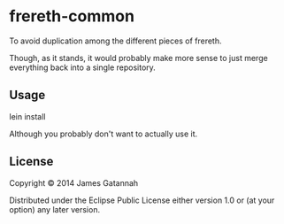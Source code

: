 # frereth-common

To avoid duplication among the different pieces of frereth.

Though, as it stands, it would probably make more sense to just merge
everything back into a single repository.

## Usage

lein install

Although you probably don't want to actually use it.

## License

Copyright © 2014 James Gatannah

Distributed under the Eclipse Public License either version 1.0 or (at
your option) any later version.
